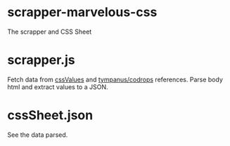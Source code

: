 # scrapper-marvelous-css
The scrapper and CSS Sheet

# scrapper.js

Fetch data from [cssValues](http://cssvalues.com/) and [tympanus/codrops](http://tympanus.net/codrops/css_reference/) references.
Parse body html and extract values to a JSON.

# cssSheet.json

See the data parsed.
